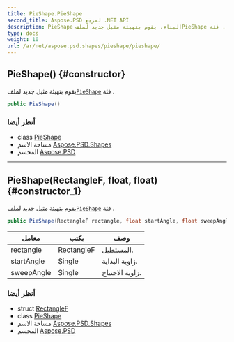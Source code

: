 ```yaml
---
title: PieShape.PieShape
second_title: Aspose.PSD لمرجع .NET API
description: PieShape البناء. يقوم بتهيئة مثيل جديد لملفPieShape فئة .
type: docs
weight: 10
url: /ar/net/aspose.psd.shapes/pieshape/pieshape/
---
```

## PieShape() {#constructor}

يقوم بتهيئة مثيل جديد لملف[`PieShape`](../) فئة .

```csharp
public PieShape()
```

### أنظر أيضا

* class [PieShape](../)
* مساحة الاسم [Aspose.PSD.Shapes](../../pieshape/)
* المجسم [Aspose.PSD](../../../)

---

## PieShape(RectangleF, float, float) {#constructor_1}

يقوم بتهيئة مثيل جديد لملف[`PieShape`](../) فئة .

```csharp
public PieShape(RectangleF rectangle, float startAngle, float sweepAngle)
```

| معامل | يكتب | وصف |
| --- | --- | --- |
| rectangle | RectangleF | المستطيل. |
| startAngle | Single | زاوية البداية. |
| sweepAngle | Single | زاوية الاجتياح. |

### أنظر أيضا

* struct [RectangleF](../../../aspose.psd/rectanglef/)
* class [PieShape](../)
* مساحة الاسم [Aspose.PSD.Shapes](../../pieshape/)
* المجسم [Aspose.PSD](../../../)


